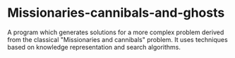 # Missionaries-cannibals-and-ghosts
A program which generates solutions for a more complex problem derived from the classical "Missionaries and cannibals" problem. It uses techniques based on knowledge representation and search algorithms.

